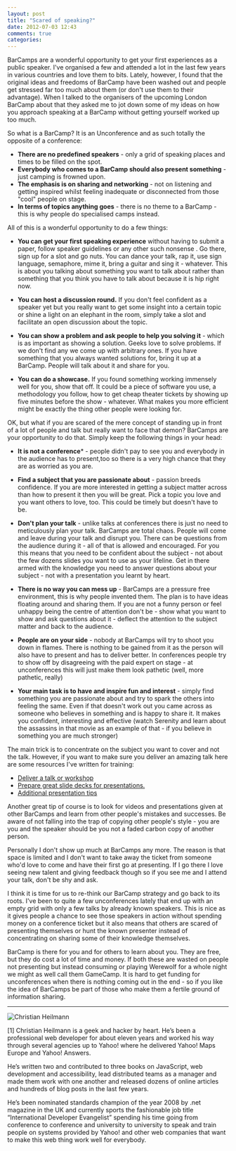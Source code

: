 ```yaml
---
layout: post
title: "Scared of speaking?"
date: 2012-07-03 12:43
comments: true
categories: 
---
```


BarCamps are a wonderful opportunity to get your first experiences as a public speaker. I've organised a few and attended a lot in the last few years in various countries and love them to bits. Lately, however, I found that the original ideas and freedoms of BarCamp have been washed out and people get stressed far too much about them (or don't use them to their advantage). When I talked to the organisers of the upcoming London BarCamp about that they asked me to jot down some of my ideas on how you approach speaking at a BarCamp without getting yourself worked up too much.

So what is a BarCamp? It is an Unconference and as such totally the opposite of a conference:  

- **There are no predefined speakers** - only a grid of speaking places and times to be filled on the spot.
- **Everybody who comes to a BarCamp should also present something** - just camping is frowned upon.
- **The emphasis is on sharing and networking** - not on listening and getting inspired whilst feeling inadequate or disconnected from those "cool" people on stage.
- **In terms of topics anything goes** - there is no theme to a BarCamp - this is why people do specialised camps instead.

All of this is a wonderful opportunity to do a few things:

- **You can get your first speaking experience** without having to submit a paper, follow speaker guidelines or any other such nonsense . Go there, sign up for a slot and go nuts. You can dance your talk, rap it, use sign language, semaphore, mime it, bring a guitar and sing it - whatever. This is about you talking about something you want to talk about rather than something that you think you have to talk about because it is hip right now.

- **You can host a discussion round.** If you don't feel confident as a speaker yet but you really want to get some insight into a certain topic or shine a light on an elephant in the room, simply take a slot and facilitate an open discussion about the topic.

- **You can show a problem and ask people to help you solving it** - which is as important as showing a solution. Geeks love to solve problems. If we don't find any we come up with arbitrary ones. If you have something that you always wanted solutions for, bring it up at a BarCamp. People will talk about it and share for you.

- **You can do a showcase.** If you found something working immensely well for you, show that off. It could be a piece of software you use, a methodology you follow, how to get cheap theater tickets by showing up five minutes before the show - whatever. What makes you more efficient might be exactly the thing other people were looking for.

OK, but what if you are scared of the mere concept of standing up in front of a lot of people and talk but really want to face that demon? BarCamps are your opportunity to do that. Simply keep the following things in your head:

- **It is not a conference*** - people didn't pay to see you and everybody in the audience has to present,too so there is a very high chance that they are as worried as you are.

- **Find a subject that you are passionate about** - passion breeds confidence. If you are more interested in getting a subject matter across than how to present it then you will be great. Pick a topic you love and you want others to love, too. This could be timely but doesn't have to be.


- **Don't plan your talk** - unlike talks at conferences there is just no need to meticulously plan your talk. BarCamps are total chaos. People will come and leave during your talk and disrupt you. There can be questions from the audience during it - all of that is allowed and encouraged. For you this means that you need to be confident about the subject - not about the few dozens slides you want to use as your lifeline. Get in there armed with the knowledge you need to answer questions about your subject - not with a presentation you learnt by heart.

- **There is no way you can mess up** - BarCamps are a pressure free environment, this is why people invented them. The plan is to have ideas floating around and sharing them. If you are not a funny person or feel unhappy being the centre of attention don't be - show what you want to show and ask questions about it - deflect the attention to the subject matter and back to the audience.

- **People are on your side** - nobody at BarCamps will try to shoot you down in flames. There is nothing to be gained from it as the person will also have to present and has to deliver better. In conferences people try to show off by disagreeing with the paid expert on stage - at unconferences this will just make them look pathetic (well, more pathetic, really)

- **Your main task is to have and inspire fun and interest** - simply find something you are passionate about and try to spark the others into feeling the same. Even if that doesn't work out you came across as someone who believes in something and is happy to share it. It makes you confident, interesting and effective (watch Serenity and learn about the assassins in that movie as an example of that - if you believe in something you are much stronger)

The main trick is to concentrate on the subject you want to cover and not the talk. However, if you want to make sure you deliver an amazing talk here are some resources I've written for training:

- [Deliver a talk or workshop](http://developer-evangelism.com/delivery.php)
- [Prepare great slide decks for presentations.](http://developer-evangelism.com/slides.php)
- [Additional presentation tips](http://developer-evangelism.com/tips.php)

Another great tip of course is to look for videos and presentations given at other BarCamps and learn from other people's mistakes and successes. Be aware of not falling into the trap of copying other people's style - you are you and the speaker should be you not a faded carbon copy of another person.

Personally I don't show up much at BarCamps any more. The reason is that space is limited and I don't want to take away the ticket from someone who'd love to come and have their first go at presenting. If I go there I love seeing new talent and giving feedback though so if you see me and I attend your talk, don't be shy and ask.

I think it is time for us to re-think our BarCamp strategy and go back to its roots. I've been to quite a few unconferences lately that end up with an empty grid with only a few talks by already known speakers. This is nice as it gives people a chance to see those speakers in action without spending money on a conference ticket but it also means that others are scared of presenting themselves or hunt the known presenter instead of concentrating on sharing some of their knowledge themselves.

BarCamp is there for you and for others to learn about you. They are free, but they do cost a lot of time and money. If both these are wasted on people not presenting but instead consuming or playing Werewolf for a whole night we might as well call them GameCamp. It is hard to get funding for unconferences when there is nothing coming out in the end - so if you like the idea of BarCamps be part of those who make them a fertile ground of information sharing.

----

![Christian Heilmann](http://farm4.static.flickr.com/3016/3397915500_33033bb28f_m.jpg)

[1] Christian Heilmann is a geek and hacker by heart. He’s been a professional web developer for about eleven years and worked his way through several agencies up to Yahoo! where he delivered Yahoo! Maps Europe and Yahoo! Answers.

He’s written two and contributed to three books on JavaScript, web development and accessibility, lead distributed teams as a manager and made them work with one another and released dozens of online articles and hundreds of blog posts in the last few years.

He’s been nominated standards champion of the year 2008 by .net magazine in the UK and currently sports the fashionable job title “International Developer Evangelist” spending his time going from conference to conference and university to university to speak and train people on systems provided by Yahoo! and other web companies that want to make this web thing work well for everybody.